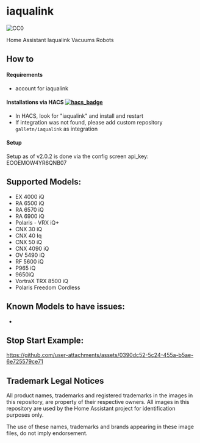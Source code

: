 # iaqualink

![CC0](https://logovtor.com/wp-content/uploads/2020/10/iaqualink-logo-vector.png)

Home Assistant Iaqualink Vacuums Robots

## How to

#### Requirements

- account for iaqualink

#### Installations via HACS [![hacs_badge](https://img.shields.io/badge/HACS-Custom-41BDF5.svg)](https://github.com/hacs/integration)

- In HACS, look for "iaqualink" and install and restart
- If integration was not found, please add custom repository `galletn/iaqualink` as integration

#### Setup

Setup as of v2.0.2 is done via the config screen
api_key: EOOEMOW4YR6QNB07

## Supported Models:

- EX 4000 iQ
- RA 6500 iQ
- RA 6570 iQ
- RA 6900 iQ
- Polaris - VRX iQ+
- CNX 30 iQ
- CNX 40 Iq
- CNX 50 iQ
- CNX 4090 iQ
- OV 5490 iQ
- RF 5600 iQ
- P965 iQ
- 9650iQ 
- VortraX TRX 8500 iQ
- Polaris Freedom Cordless

## Known Models to have issues:

- 


## Stop Start Example:

https://github.com/user-attachments/assets/0390dc52-5c24-455a-b5ae-6e725579ce71

## Trademark Legal Notices
All product names, trademarks and registered trademarks in the images in this repository, are property of their respective owners. All images in this repository are used by the Home Assistant project for identification purposes only.

The use of these names, trademarks and brands appearing in these image files, do not imply endorsement.

